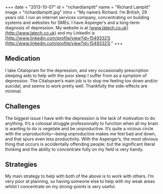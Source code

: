 +++
date = "2013-10-07"
id = "richardlampitt"
name = "Richard Lampitt"
image = "richardlampitt.jpg"
intro = "My name&rsquo;s Richard. I&rsquo;m British, 29 years old. I run an internet services company, concentrating on building systems and websites for SMEs. I have Asperger&rsquo;s and a long-term diagnosis of depression. My website is at [www.latech.co.uk](http://www.latech.co.uk) and my LinkedIn is [http://www.linkedin.com/profile/view?id=15493321](http://www.linkedin.com/profile/view?id=15493321)."
+++

## Medication

I take Citalopram for the depression, and very occasionally prescription sleeping aids to help with the poor sleep I suffer from as a symptom of depression. The Citalopram&rsquo;s main job is to stop me feeling too down and/or suicidal, and seems to work pretty well. Thankfully the side-effects are minimal.

## Challenges

The biggest issue I have with the depression is the lack of motivation to do anything. It&rsquo;s a colossal struggle professionally to function when all my brain is wanting to do is vegetate and be unproductive. It&rsquo;s quite a vicious circle with the unproductivity&mdash;being unproductive makes me feel bad and down, and that spurs even less productivity. With the Asperger&rsquo;s, the most obvious thing that occurs is accidentally offending people; but the significant literal thinking and the ability to concentrate fully on my field is very handy.

## Strategies

My main strategy to help with both of the above is to work with others. I&rsquo;m very poor at planning, so having someone else to help with my weak areas whilst I concentrate on my strong-points is very useful.
